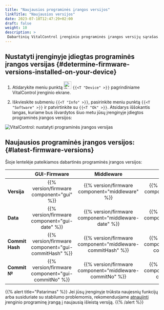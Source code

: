 ```yaml
---
title: "Naujausios programinės įrangos versijos"
linkTitle: "Naujausios versijos"
date: 2023-07-18T12:47:29+02:00
draft: false
weight: 10
description: >
 Dabartinių VitalControl įrenginio programinės įrangos versijų sąrašas.
---
```


## Nustatyti įrenginyje įdiegtas programinės įrangos versijas {#determine-firmware-versions-installed-on-your-device}

1. Atidarykite meniu punktą <img src="/icons/device.svg" width="25" align="bottom" alt="Device" /> `{{<T "Device" >}}` pagrindiniame VitalControl įrenginio ekrane.

2. Iškvieskite submeniu `{{<T "Info" >}}`, pasirinkite meniu punktą `{{<T "Software" >}}` ir patvirtinkite su `{{<T "Ok" >}}`. Atsidarys iššokantis langas, kuriame bus išvardytos šiuo metu jūsų įrenginyje įdiegtos programinės įrangos versijos:

![VitalControl: nustatyti programinės įrangos versijas](../images/firmware-versions.png "Rodyti programinės įrangos versijas")

## Naujausios programinės įrangos versijos: {#latest-firmware-versions}

Šioje lentelėje pateikiamos dabartinės programinės įrangos versijos:

|                 | GUI-Firmware  | Middleware  | Bootloader |
|-----------------|:-------------:|:-----------:|:----------:|
| **Versija**     | {{% version/firmware component="gui" %}} | {{% version/firmware component="middleware" %}} | {{% version/firmware component="bootloader" %}} |
| **Data**       | {{% version/firmware component="gui-date" %}} | {{% version/firmware component="middleware-date" %}} | {{% version/firmware component="bootloader-date" %}} |
| **Commit Hash** | {{% version/firmware component="gui-commitHash" %}} | {{% version/firmware component="middleware-commitHash" %}} |  {{% version/firmware component="bootloader-commitHash" %}} |
| **Commit №**    | {{% version/firmware component="gui-commitNo" %}} | {{% version/firmware component="middleware-commitNo" %}} | {{% version/firmware component="bootloader-commitNo" %}}|

{{% alert title="Patarimas" %}}
Jei jūsų įrenginyje trūksta naujesnių funkcijų arba susiduriate su stabilumo problemomis, rekomenduojame [atnaujinti](../update/) įrenginio programinę įrangą į naujausią išleistą versiją.
{{% /alert %}}
